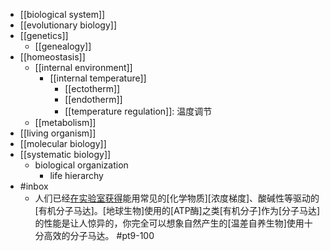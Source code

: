 - [[biological system]]
- [[evolutionary biology]]
- [[genetics]]
    - [[genealogy]]
- [[homeostasis]]
    - [[internal environment]]
        - [[internal temperature]]
            - [[ectotherm]]
            - [[endotherm]]
            - [[temperature regulation]]: 温度调节
    - [[metabolism]]
- [[living organism]]
- [[molecular biology]]
- [[systematic biology]]
    - biological organization
        - life hierarchy
- #inbox
    - 人们已经[在实验室获得](https://www.zhihu.com/question/455240538)能用常见的[化学物质][浓度梯度]、酸碱性等驱动的[有机分子马达]。[地球生物]使用的[ATP酶]之类[有机分子]作为[分子马达]的性能是让人惊异的，你完全可以想象自然产生的[温差自养生物]使用十分高效的分子马达。 #pt9-100
